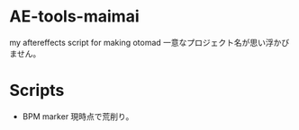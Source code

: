 # AE-tools-maimai
my aftereffects script for making otomad
一意なプロジェクト名が思い浮かびません。

# Scripts
* BPM marker
現時点で荒削り。
